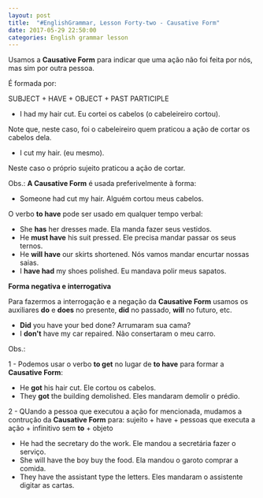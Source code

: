 ```yaml
---
layout: post
title:  "#EnglishGrammar, Lesson Forty-two - Causative Form"
date: 2017-05-29 22:50:00
categories: English grammar lesson
---
```


Usamos a **Causative Form** para indicar que uma ação não foi feita por nós, mas sim por outra pessoa.

É formada por: 

SUBJECT + HAVE + OBJECT + PAST PARTICIPLE

 - I had my hair cut. Eu cortei os cabelos (o cabeleireiro cortou).

Note que, neste caso, foi o cabeleireiro quem praticou a ação de cortar os cabelos dela.

 - I cut my hair. (eu mesmo).

Neste caso o próprio sujeito praticou a ação de cortar.

Obs.: **A Causative Form** é usada preferivelmente à forma:

 - Someone had cut my hair. Alguém cortou meus cabelos.

O verbo **to have** pode ser usado em qualquer tempo verbal:

 - She **has** her dresses made. Ela manda fazer seus vestidos.
 - He **must have** his suit pressed. Ele precisa mandar passar os seus ternos.
 - He **will have** our skirts shortened. Nós vamos mandar encurtar nossas saias.
 - I **have had** my shoes polished. Eu mandava polir meus sapatos.

**Forma negativa e interrogativa**

Para fazermos a interrogação e a negação da **Causative Form** usamos os auxiliares **do** e **does** no presente, **did** no passado, **will** no futuro, etc.

 - **Did** you have your bed done? Arrumaram sua cama?
 - I **don't** have my car repaired. Não consertaram o meu carro.

Obs.: 

1 - Podemos usar o verbo **to get** no lugar de **to have** para formar a **Causative Form**:

 - He **got** his hair cut. Ele cortou os cabelos.
 - They **got** the building demolished. Eles mandaram demolir o prédio.


2 - QUando a pessoa que executou a ação for mencionada, mudamos a contrução da **Causative Form** para: sujeito + have + pessoas que executa a ação + infinitivo sem **to** + objeto

 
  - He had the secretary do the work. Ele mandou a secretária fazer o serviço.
  - She will have the boy buy the food. Ela mandou o garoto comprar a comida.
  - They have the assistant type the letters. Eles mandaram o assistente digitar as cartas.

